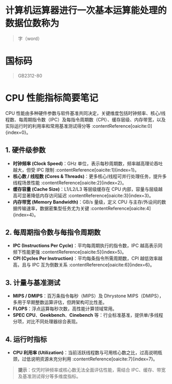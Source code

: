 # 计算机运算器进行一次基本运算能处理的数据位数称为
> 字（word）


# 国标码
> GB2312-80

# CPU 性能指标简要笔记

CPU 性能由多种硬件参数与软件基准共同决定，关键维度包括时钟频率、核心/线程数、每周期指令数（IPC）及每指令周期数（CPI）、缓存层级、内存带宽，以及实际运行时的利用率和常用基准测试得分等 :contentReference[oaicite:0]{index=0}。

## 1. 硬件级参数
- **时钟频率 (Clock Speed)**：GHz 单位，表示每秒周期数，频率越高理论吞吐越大，但受 IPC 限制 :contentReference[oaicite:1]{index=1}。  
- **核心数 / 线程数 (Cores & Threads)**：更多核心/线程可并行处理任务，提升多线程场景性能 :contentReference[oaicite:2]{index=2}。  
- **缓存容量 (Cache Size)**：L1/L2/L3 等层级缓存在 CPU 内部，容量与层级越高可显著降低内存访问延迟 :contentReference[oaicite:3]{index=3}。  
- **内存带宽 (Memory Bandwidth)**：GB/s 量级，定义 CPU 与主存/外设间的数据传输速率，数据密集型任务尤为关键 :contentReference[oaicite:4]{index=4}。

## 2. 每周期指令数与每指令周期数
- **IPC (Instructions Per Cycle)**：平均每周期执行的指令数，IPC 越高表示同频下性能更强 :contentReference[oaicite:5]{index=5}。  
- **CPI (Cycles Per Instruction)**：平均每条指令所需周期数，CPI 越低效率越高，且与 IPC 互为倒数关系 :contentReference[oaicite:6]{index=6}。

## 3. 计量与基准测试
- **MIPS / DMIPS**：百万条指令每秒（MIPS）及 Dhrystone MIPS（DMIPS），多用于早期整数运算评估，但跨架构可比性差。  
- **FLOPS**：浮点运算每秒次数，高性能计算领域常用。  
- **SPEC CPU**、**Geekbench**、**Cinebench** 等：行业标准基准，提供单/多线程分项，对比不同处理器综合表现。

## 4. 运行时指标
- **CPU 利用率 (Utilization)**：当前活跃线程数与可用核心数之比，过高说明瓶颈，过低说明资源未充分利用 :contentReference[oaicite:7]{index=7}。

> **提示**：仅凭时钟频率或核心数无法全面评估性能，需结合 IPC、缓存、带宽及基准测试得分等多维度指标。  
